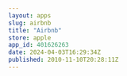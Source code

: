 ```yaml
---
layout: apps
slug: airbnb
title: "Airbnb"
store: apple
app_id: 401626263
date: 2024-04-03T16:29:34Z
published: 2010-11-10T20:28:11Z
---
```

